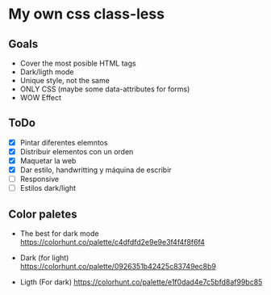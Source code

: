 # My own css class-less

## Goals

- Cover the most posible HTML tags
- Dark/ligth mode
- Unique style, not the same
- ONLY CSS (maybe some data-attributes for forms)
- WOW Effect

## ToDo

- [x] Pintar diferentes elemntos
- [x] Distribuir elementos con un orden
- [x] Maquetar la web
- [x] Dar estilo, handwritting y máquina de escribir
- [ ] Responsive
- [ ] Estilos dark/light

## Color paletes 

- The best for dark mode 
https://colorhunt.co/palette/c4dfdfd2e9e9e3f4f4f8f6f4

- Dark (for light)
https://colorhunt.co/palette/0926351b42425c83749ec8b9

- Ligth (For dark)
https://colorhunt.co/palette/e1f0dad4e7c5bfd8af99bc85